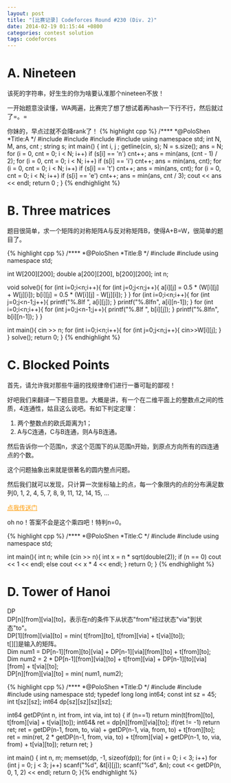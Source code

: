 ```yaml
---
layout: post
title: "[比赛记录] Codeforces Round #230 (Div. 2)"
date: 2014-02-19 01:15:44 +0800
categories: contest solution
tags: codeforces
---
```

# A. Nineteen

该死的字符串，好生生的你为啥要认准那个nineteen不放！

一开始题意没读懂，WA两遍，比赛完了想了想试着再hash一下行不行，然后就过了=。=

你妹的，早点过就不会降rank了！
{% highlight cpp %}
/****
    *@PoloShen
    *Title:A
    */
#include <algorithm>
#include <iostream>
#include <cstdio>
#include <string>
using namespace std;
int N, M, ans, cnt ;
string s;
int main()
{
    int i, j ;
    getline(cin, s);
    N = s.size();
    ans = N;
    for (i = 0, cnt = 0; i < N; i++)
        if (s[i] == 'n') cnt++;
    ans = min(ans, (cnt - 1) / 2);
    for (i = 0, cnt = 0; i < N; i++)
        if (s[i] == 'i') cnt++;
    ans = min(ans, cnt);
    for (i = 0, cnt = 0; i < N; i++)
        if (s[i] == 't') cnt++;
    ans = min(ans, cnt);
    for (i = 0, cnt = 0; i < N; i++)
        if (s[i] == 'e') cnt++;
    ans = min(ans, cnt / 3);
    cout << ans << endl;
    return 0 ;
}
{% endhighlight %}

# B. Three matrices

题目很简单，求一个矩阵的对称矩阵A与反对称矩阵B，使得A+B=W，很简单的题目了。

{% highlight cpp %}
/****
    *@PoloShen
    *Title:B
    */
#include <iostream>
#include <cstdio>
using namespace std;

int W[200][200];
double a[200][200], b[200][200];
int n;

void solve(){
    for (int i=0;i<n;i++){
        for (int j=0;j<n;j++){
            a[i][j] = 0.5 * (W[i][j] + W[j][i]);
            b[i][j] = 0.5 * (W[i][j] - W[j][i]);
        }
    }
    for (int i=0;i<n;i++){
        for (int j=0;j<n-1;j++){
            printf("%.8lf ", a[i][j]);
        }
        printf("%.8lfn", a[i][n-1]);
    }
    for (int i=0;i<n;i++){
        for (int j=0;j<n-1;j++){
            printf("%.8lf ", b[i][j]);
        }
        printf("%.8lfn", b[i][n-1]);
    }
}

int main(){
    cin >> n;
    for (int i=0;i<n;i++){
        for (int j=0;j<n;j++){
            cin>>W[i][j];
        }
    }
    solve();
    return 0;
}
{% endhighlight %}

# C. Blocked Points

首先，请允许我对那些牛逼的找规律帝们进行一番可耻的鄙视！

好吧我们来翻译一下题目意思。大概是讲，有一个在二维平面上的整数点之间的性质，4连通性，姑且这么说吧。有如下判定定理：

<ol>
<li>两个整数点的欧氏距离为1；</li>
<li>A与C连通，C与B连通，则A与B连通。</li>
</ol>

然后告诉你一个范围n，求这个范围下的从范围n开始，到原点方向所有的四连通点的个数。

这个问题抽象出来就是很著名的圆内整点问题。


然后我们就可以发现，只计算一次坐标轴上的点，每一个象限内的点的分布满足数列0, 1, 2, 4, 5, 7, 8, 9, 11, 12, 14, 15, ...

<a style="color: #ff9900;" href="http://oeis.org/A001951" target="_blank">点我传送门</a>

oh no！答案不会是这个乘四吧！特判n=0。

{% highlight cpp %}
/****
    *@PoloShen
    *Title:C
    */
#include <iostream>
#include <cmath>
using namespace std;

int main(){
    int n;
    while (cin >> n){
        int x = n * sqrt(double(2));
        if (n == 0) cout << 1 << endl;
        else cout << x * 4 << endl;
    }
    return 0;
}
{% endhighlight %}

# D. Tower of Hanoi

DP<br />
DP[n][from][via][to]，表示在n的条件下从状态"from"经过状态"via"到状态"to"。<br />
DP[1][from][via][to] = min( t[from][to], t[from][via] + t[via][to]);<br />
t[][]是输入的矩阵。<br />
Dim num1 = DP[n-1][from][to][via] + DP[n-1][via][from][to] + t[from][to];<br />
Dim num2 = 2 * DP[n-1][from][via][to] + t[from][via] + DP[n-1][to][via][from] + t[via][to];<br />
DP[n][from][via][to] = min( num1, num2);

{% highlight cpp %}
/****
	*@PoloShen
	*Title:D
	*/
#include <iostream>
#include <cstring>
#include <cstdio>
using namespace std;
typedef long long int64;
const int sz = 45;
int t[sz][sz];
int64 dp[sz][sz][sz][sz];

int64 getDP(int n, int from, int via, int to)
{
    if (n==1) return min(t[from][to], t[from][via] + t[via][to]);
    int64& ret = dp[n][from][via][to];
    if(ret != -1) return ret;
    ret = getDP(n-1, from, to, via) + getDP(n-1, via, from, to) + t[from][to];
    ret = min(ret, 2 * getDP(n-1, from, via, to) + t[from][via] + getDP(n-1, to, via, from) + t[via][to]);
    return ret;
}

int main()
{
    int n, m;
    memset(dp, -1, sizeof(dp));
    for (int i = 0; i < 3; i++)
        for (int j = 0; j < 3; j++)
            scanf("%d", &t[i][j]);
    scanf("%d", &n);
    cout << getDP(n, 0, 1, 2) << endl;
    return 0;
}{% endhighlight %}
